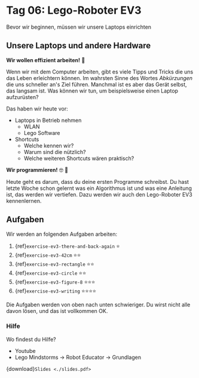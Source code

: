 # Tag 06: Lego-Roboter EV3

Bevor wir beginnen, müssen wir unsere Laptops einrichten

## Unsere Laptops und andere Hardware

**Wir wollen effizient arbeiten!** 🤹

Wenn wir mit dem Computer arbeiten, gibt es viele Tipps und Tricks
die uns das Leben erleichtern können. Im wahrsten Sinne des Wortes
*Abkürzungen* die uns schneller an's Ziel führen.
Manchmal ist es aber das Gerät selbst, das langsam ist. Was können
wir tun, um beispielsweise einen Laptop aufzurüsten?

Das haben wir heute vor:

* Laptops in Betrieb nehmen
  * WLAN
  * Lego Software
* Shortcuts
  * Welche kennen wir?
  * Warum sind die nützlich?
  * Welche weiteren Shortcuts wären praktisch?

**Wir programmieren!** 🤓 📝

Heute geht es darum, dass du deine ersten Programme schreibst. Du hast letzte Woche schon gelernt was ein Algorithmus ist und was eine Anleitung ist, das werden wir vertiefen. Dazu werden wir auch den Lego-Roboter EV3 kennenlernen.

## Aufgaben

Wir werden an folgenden Aufgaben arbeiten:

1. {ref}`exercise-ev3-there-and-back-again` ⭐
1. {ref}`exercise-ev3-42cm` ⭐⭐
1. {ref}`exercise-ev3-rectangle` ⭐⭐
1. {ref}`exercise-ev3-circle` ⭐⭐
1. {ref}`exercise-ev3-figure-8` ⭐⭐⭐
1. {ref}`exercise-ev3-writing` ⭐⭐⭐⭐

Die Aufgaben werden von oben nach unten schwieriger. Du wirst nicht alle davon lösen, und das ist vollkommen OK.

### Hilfe

Wo findest du Hilfe?

* Youtube
* Lego Mindstorms -> Robot Educator -> Grundlagen 

{download}`Slides <./slides.pdf>`
